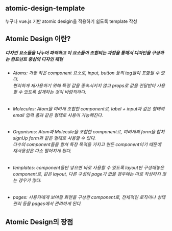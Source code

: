 ## atomic-design-template
누구나 vue.js 기반 atomic desigin을 적용하기 쉽도록 template 작성

## Atomic Design 이란?
##### 디자인 요소들을 나누어 파악하고 이 요소들이 조합되는 과정을 통해서 디자인을 구성하는 컴포넌트 중심의 디자인 패턴

  * <h6>Atoms: 가장 작은 component 요소로, input, button 등의 tag들이 포함될 수 있다. <br>
    편리하게 재사용하기 위해 특정 값을 종속시키지 않고 props로 값을 전달받아 사용할 수 있도록 설계하는 것이 바람직하다.</h6>
  * <h6>Molecules: Atom을 여러개 조합한 component로, label + input과 같은 형태의 email 입력 폼과 같은 형태로 사용이 가능해진다.</h6>
  * <h6>Organisms: Atom과 Molecule을 조합한 component로, 여러개의 form을 합쳐 signUp form과 같은 형태로 사용할 수 있다.<br>
    다수의 component들을 합쳐 특정 목적을 가지고 만든 component이기 때문에 재사용성은 다소 떨어지게 된다.</h6>
  * <h6>templates: component들만 넣으면 바로 사용할 수 있도록 layout만 구성해놓은 component로, 같은 layout, 다른 구성의 page가 없을 경우에는 따로 작성하지 않는 경우가 많다. </h6>
  * <h6> pages: 사용자에게 보여질 화면을 구성한 component로, 전체적인 로직이나 상태관리 등을 pages에서 관리하게 된다.</h6>


## Atomic Design의 장점
